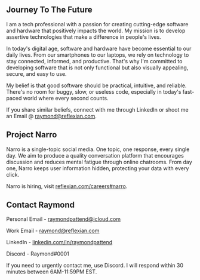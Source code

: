 ## Journey To The Future

I am a tech professional with a passion for creating cutting-edge software and hardware that positively impacts the world. My mission is to develop assertive technologies that make a difference in people's lives.

In today's digital age, software and hardware have become essential to our daily lives. From our smartphones to our laptops, we rely on technology to stay connected, informed, and productive. That's why I'm committed to developing software that is not only functional but also visually appealing, secure, and easy to use.

My belief is that good software should be practical, intuitive, and reliable. There's no room for buggy, slow, or useless code, especially in today's fast-paced world where every second counts. 

If you share similar beliefs, connect with me through LinkedIn or shoot me an Email @ raymond@reflexian.com.

## Project Narro

Narro is a single-topic social media. One topic, one response, every single day. We aim to produce a quality conversation platform that encourages discussion and reduces mental fatigue through online chatrooms. From day one, Narro keeps user information hidden, protecting your data with every click.

Narro is hiring, visit [reflexian.com/careers#narro](https://reflexian.com/careers#narro).


## Contact Raymond

Personal Email - raymondpattend@icloud.com

Work Email - raymond@reflexian.com

LinkedIn - [linkedin.com/in/raymondpattend](https://www.linkedin.com/in/raymondpattend/)

Discord - Raymond#0001


If you need to urgently contact me, use Discord. I will respond within 30 minutes between 6AM-11:59PM EST.
